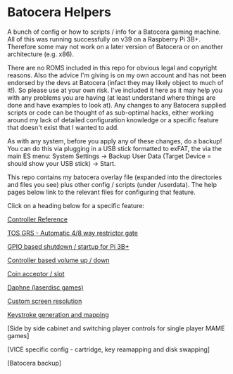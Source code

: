 # Batocera Helpers
A bunch of config or how to scripts / info for a Batocera gaming machine.  All of this was running successfully on v39 on a Raspberry Pi 3B+.  Therefore some may not work on a later version of Batocera or on another architecture (e.g. x86).  

There are no ROMS included in this repo for obvious legal and copyright reasons.  Also the advice I'm giving is on my own account and has not been endorsed by the devs at Batocera (infact they may likely object to much of it!).  So please use at your own risk.  I've included it here as it may help you with any problems you are having (at least understand where things are done and have examples to look at).  Any changes to any Batocera supplied scripts or code can be thought of as sub-optimal hacks, either working around my lack of detailed configuration knowledge or a specific feature that doesn't exist that I wanted to add.

As with any system, before you apply any of these changes, do a backup!  You can do this via plugging in a USB stick formatted to exFAT, the via the main ES menu: System Settings -> Backup User Data (Target Device = should show your USB stick) -> Start.

This repo contains my batocera overlay file (expanded into the directories and files you see) plus other config / scripts (under /userdata).  The help pages below link to the relevant files for configuring that feature.  

Click on a heading below for a specific feature:  

[Controller Reference](https://github.com/DaveBullet1050/BatoceraHelpers/blob/main/README/Controller%20Reference%20README.md#controller-reference)

[TOS GRS - Automatic 4/8 way restrictor gate](https://github.com/DaveBullet1050/BatoceraHelpers/blob/main/README/TOS_GRS_Switch%20README.md#tos-grs---automatic-48-way-restrictor-gate)

[GPIO based shutdown / startup for Pi 3B+](https://github.com/DaveBullet1050/BatoceraHelpers/blob/main/README/PowerOffOn%20README.md#gpio-based-shutdown--startup-for-pi-3b)

[Controller based volume up / down](https://github.com/DaveBullet1050/BatoceraHelpers/blob/main/README/VolumeUpDown%20README.md#controller-based-volume-up--down)

[Coin acceptor / slot](https://github.com/DaveBullet1050/BatoceraHelpers/blob/main/README/CoinAcceptor%20README.md#coin-acceptor--slot)

[Daphne (laserdisc games)](https://github.com/DaveBullet1050/BatoceraHelpers/blob/main/README/Daphne%20README.md#daphne-laserdisc-games)

[Custom screen resolution](https://github.com/DaveBullet1050/BatoceraHelpers/blob/main/README/ScreenRes%20README.md#custom-screen-resolution)

[Keystroke generation and mapping](https://github.com/DaveBullet1050/BatoceraHelpers/blob/main/README/Keystroke%20README.md#keystroke-generation-and-mapping)

[Side by side cabinet and switching player controls for single player MAME games]

[VICE specific config - cartridge, key reamapping and disk swapping]

[Batocera backup]

